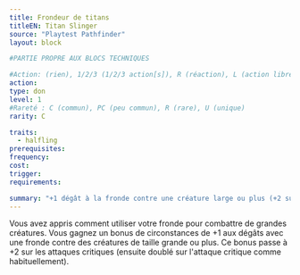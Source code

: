 ```yaml
---
title: Frondeur de titans
titleEN: Titan Slinger
source: "Playtest Pathfinder"
layout: block

#PARTIE PROPRE AUX BLOCS TECHNIQUES

#Action: (rien), 1/2/3 (1/2/3 action[s]), R (réaction), L (action libre)
action: 
type: don
level: 1
#Rareté : C (commun), PC (peu commun), R (rare), U (unique)
rarity: C

traits:
  - halfling
prerequisites: 
frequency: 
cost:
trigger: 
requirements:

summary: "+1 dégât à la fronde contre une créature large ou plus (+2 sur un critique)"
---
```


Vous avez appris comment utiliser votre fronde pour combattre de grandes créatures. Vous gagnez un bonus de circonstances de +1 aux dégâts avec une fronde contre des créatures de taille grande ou plus. Ce bonus passe à +2 sur les attaques critiques (ensuite doublé sur l'attaque critique comme habituellement).